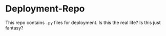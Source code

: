 # Deployment-Repo
This repo contains `.py` files for deployment. Is this the real life? Is this just fantasy?
